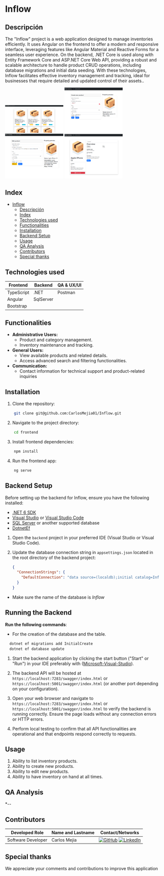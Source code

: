 # Inflow

## Descripción

The "Inflow" project is a web application designed to manage inventories efficiently. It uses Angular on the frontend to offer a modern and responsive interface, leveraging features like Angular Material and Reactive Forms for a seamless user experience. On the backend, .NET Core is used along with Entity Framework Core and ASP.NET Core Web API, providing a robust and scalable architecture to handle product CRUD operations, including database migrations and initial data seeding. With these technologies, Inflow facilitates effective inventory management and tracking, ideal for businesses that require detailed and updated control of their assets..<br>

<div >
<img src="frontend\public\images\list-products.png" alt="list-products" width="190"/>
<img src="frontend\public\images\creation-of-product.png" alt="creation-product" width="190"/>
<img src="frontend\public\images\edition-of-the-product.png" alt="edition-product" width="190"/>
<img src="frontend\public\images\info-of-the-product.png" alt="info-product" width="190"/>
</div>

## Index

- [Inflow](#inflow)
  - [Descripción](#descripción)
  - [Index](#index)
  - [Technologies used](#technologies-used)
  - [Functionalities](#functionalities)
  - [Installation](#installation)
  - [Backend Setup](#backend-setup)
  - [Usage](#usage)
  - [QA Analysis](#qa-analysis)
  - [Contributors](#contributors)
  - [Special thanks](#special-thanks)


## Technologies used

| Frontend   | Backend   | QA & UX/UI |
| ---------- | --------- | ---------- |
| TypeScript | .NET      | Postman    |
| Angular    | SqlServer |            |
| Bootstrap  |           |            |



## Functionalities

- **Administrative Users:**
  - Product and category management.
  - Inventory maintenance and tracking.
- **General Users:**
  - View available products and related details.
  - Access advanced search and filtering functionalities.
- **Communication:**
  - Contact information for technical support and product-related inquiries

## Installation

1. Clone the repository:

```bash
    git clone git@github.com:CarlosMejia01/Inflow.git
   ```

2. Navigate to the project directory:

```bash
    cd frontend
```

3. Install frontend dependencies:

```bash
    npm install
```
4. Run the frontend app:
```bash
    ng serve
```

## Backend Setup

Before setting up the backend for Inflow, ensure you have the following installed:
- [.NET 6 SDK](https://dotnet.microsoft.com/download/dotnet/6.0)
- [Visual Studio](https://visualstudio.microsoft.com/) or [Visual Studio Code](https://code.visualstudio.com/)
- [SQL Server](https://www.microsoft.com/en-us/sql-server/sql-server-downloads) or another supported database
- [DotnetEf](https://learn.microsoft.com/en-us/ef/core/cli/dotnet)

1. Open the `backend` project in your preferred IDE (Visual Studio or Visual Studio Code).

2. Update the database connection string in `appsettings.json` located in the root directory of the backend project:

   ```json
   {
     "ConnectionStrings": {
       "DefaultConnection": "data source=(localdb);initial catalog=Inflow;trusted_connection=True;encrypt=false;TrustServerCertificate=true"
     }
   }

- Make sure the name of the database is *Inflow*

## Running the Backend

**Run the following commands**:

- For the creation of the database and the table.

```bash
  dotnet ef migrations add InitialCreate
  dotnet ef database update
```

1. Start the backend application by clicking the start button ("Start" or "Run") in your IDE preferably with ([Microsoft-Visual-Studio](https://visualstudio.microsoft.com/)).

2. The backend API will be hosted at `https://localhost:7283/swagger/index.html` or `https://localhost:5001/swagger/index.html` (or another port depending on your configuration).

3. Open your web browser and navigate to `https://localhost:7283/swagger/index.html` or `https://localhost:5001/swagger/index.html` to verify the backend is running correctly. Ensure the page loads without any connection errors or HTTP errors.

4. Perform local testing to confirm that all API functionalities are operational and that endpoints respond correctly to requests.


## Usage

1. Ability to list inventory products.
2. Ability to create new products.
3. Ability to edit new products.
4. Ability to have inventory on hand at all times.

## QA Analysis
*--

## Contributors 


| Developed Role     | Name and Lastname | Contact/Networks                                                                                                                                                                                                                                                                                                          |
| ------------------ | ----------------- | ------------------------------------------------------------------------------------------------------------------------------------------------------------------------------------------------------------------------------------------------------------------------------------------------------------------------- |
| Software Developer | Carlos Mejia      | [![GitHub](https://img.shields.io/badge/GitHub-100000?style=for-the-badge&logo=github&logoColor=white)](https://github.com/CarlosMejia01) [![LinkedIn](https://img.shields.io/badge/LinkedIn-0A66C2?style=for-the-badge&logo=linkedin&logoColor=white)](https://www.linkedin.com/in/carlos-alberto-mejia-perez-683600206) |

## Special thanks

<p>We appreciate your comments and contributions to improve this application</p>
